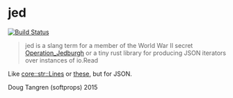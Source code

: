 # jed

[![Build Status](https://travis-ci.org/softprops/jed.svg)](https://travis-ci.org/softprops/jed)

> jed is  a slang term for a member of the World War II secret [Operation_Jedburgh](http://en.wikipedia.org/wiki/Operation_Jedburgh) or a tiny rust library for producing JSON iterators over instances of io.Read

Like [core::str::Lines](https://doc.rust-lang.org/core/str/struct.Lines.html) or [these](https://doc.rust-lang.org/serialize/?search=Iter), but for JSON.

Doug Tangren (softprops) 2015
